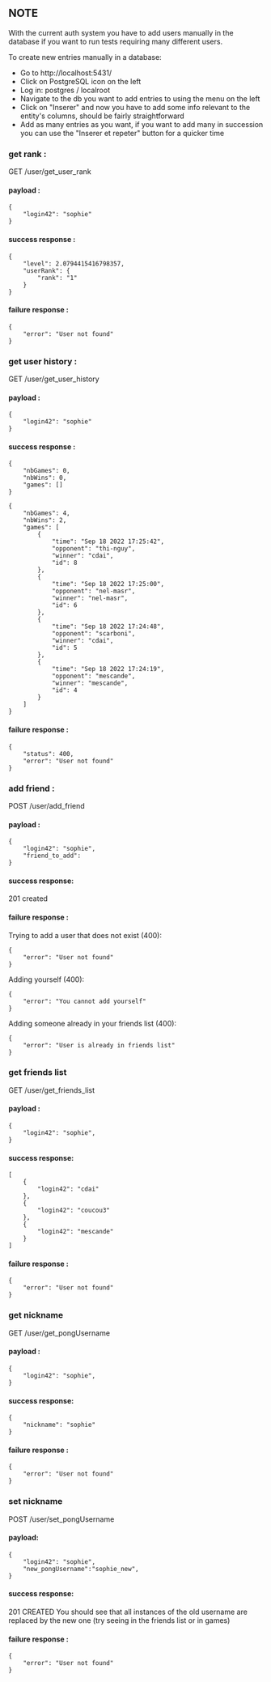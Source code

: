 ## NOTE

With the current auth system you have to add users manually in the database if you want to run tests requiring many different users.

To create new entries manually in a database:

- Go to http://localhost:5431/
- Click on PostgreSQL icon on the left
- Log in: postgres / localroot
- Navigate to the db you want to add entries to using the menu on the left
- Click on "Inserer" and now you have to add some info relevant to the entity's columns, should be fairly straightforward
- Add as many entries as you want, if you want to add many in succession you can use the "Inserer et repeter" button for a quicker time

### get rank :

GET /user/get_user_rank

#### payload :

```
{
	"login42": "sophie"
}
```

#### success response :

```
{
    "level": 2.0794415416798357,
    "userRank": {
        "rank": "1"
    }
}
```

#### failure response :

```
{
    "error": "User not found"
}
```

### get user history :

GET /user/get_user_history

#### payload :

```
{
	"login42": "sophie"
}
```

#### success response :

```
{
    "nbGames": 0,
    "nbWins": 0,
    "games": []
}
```

```
{
    "nbGames": 4,
    "nbWins": 2,
    "games": [
        {
            "time": "Sep 18 2022 17:25:42",
            "opponent": "thi-nguy",
            "winner": "cdai",
            "id": 8
        },
        {
            "time": "Sep 18 2022 17:25:00",
            "opponent": "nel-masr",
            "winner": "nel-masr",
            "id": 6
        },
        {
            "time": "Sep 18 2022 17:24:48",
            "opponent": "scarboni",
            "winner": "cdai",
            "id": 5
        },
        {
            "time": "Sep 18 2022 17:24:19",
            "opponent": "mescande",
            "winner": "mescande",
            "id": 4
        }
    ]
}
```

#### failure response :

```
{
    "status": 400,
    "error": "User not found"
}
```

### add friend :

POST /user/add_friend

#### payload :

```
{
	"login42": "sophie",
    "friend_to_add":
}
```

#### success response:

201 created

#### failure response :

Trying to add a user that does not exist (400):

```
{
    "error": "User not found"
}
```

Adding yourself (400):

```
{
    "error": "You cannot add yourself"
}
```

Adding someone already in your friends list (400):

```
{
    "error": "User is already in friends list"
}
```

### get friends list

GET /user/get_friends_list

#### payload :

```
{
	"login42": "sophie",
}
```

#### success response:

```
[
    {
        "login42": "cdai"
    },
    {
        "login42": "coucou3"
    },
    {
        "login42": "mescande"
    }
]
```

#### failure response :

```
{
    "error": "User not found"
}
```

### get nickname

GET /user/get_pongUsername

#### payload :

```
{
	"login42": "sophie",
}
```

#### success response:

```
{
    "nickname": "sophie"
}
```

#### failure response :

```
{
    "error": "User not found"
}
```

### set nickname

POST /user/set_pongUsername

#### payload:

```
{
	"login42": "sophie",
    "new_pongUsername":"sophie_new",
}
```

#### success response:

201 CREATED
You should see that all instances of the old username are replaced by the new one (try seeing in the friends list or in games)

#### failure response :

```
{
    "error": "User not found"
}
```
